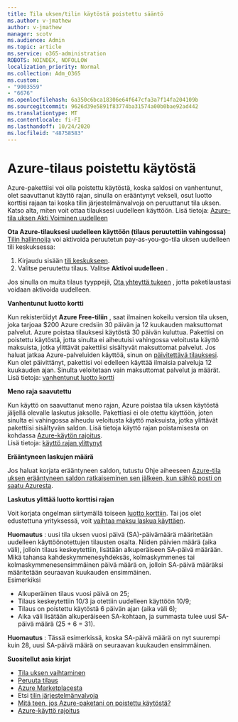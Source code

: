 ```yaml
---
title: Tila uksen/tilin käytöstä poistettu sääntö
ms.author: v-jmathew
author: v-jmathew
manager: scotv
ms.audience: Admin
ms.topic: article
ms.service: o365-administration
ROBOTS: NOINDEX, NOFOLLOW
localization_priority: Normal
ms.collection: Adm_O365
ms.custom:
- "9003559"
- "6676"
ms.openlocfilehash: 6a350c6bca18306e64f647cfa3a7f14fa204109b
ms.sourcegitcommit: 9626d39e5891f83774ba31574a00b0bae92ad442
ms.translationtype: MT
ms.contentlocale: fi-FI
ms.lasthandoff: 10/24/2020
ms.locfileid: "48758583"
---
```

# <a name="azure-subscription-disabled"></a>Azure-tilaus poistettu käytöstä

Azure-pakettiisi voi olla poistettu käytöstä, koska saldosi on vanhentunut, olet saavuttanut käyttö rajan, sinulla on erääntynyt vekseli, osut luotto korttisi rajaan tai koska tilin järjestelmänvalvoja on peruuttanut tila uksen. Katso alta, miten voit ottaa tilauksesi uudelleen käyttöön. Lisä tietoja: [Azure-tila uksen Akti Voiminen uudelleen](https://docs.microsoft.com/azure/billing/billing-subscription-become-disable?WT.mc_id=Portal-Microsoft_Azure_Support)

**Ota Azure-tilauksesi uudelleen käyttöön (tilaus peruutettiin vahingossa)** [Tilin hallinnoija](https://docs.microsoft.com/azure/billing/billing-subscription-transfer?WT.mc_id=Portal-Microsoft_Azure_Support#whoisaa) voi aktivoida peruutetun pay-as-you-go-tila uksen uudelleen tili keskuksessa:

1. Kirjaudu sisään [tili keskukseen](https://account.windowsazure.com/Subscriptions).
2. Valitse peruutettu tilaus. Valitse **Aktivoi uudelleen** .

Jos sinulla on muita tilaus tyyppejä, [Ota yhteyttä tukeen](https://portal.azure.com/?#blade/Microsoft_Azure_Support/HelpAndSupportBlade) , jotta paketilaustasi voidaan aktivoida uudelleen.

**Vanhentunut luotto kortti**

Kun rekisteröidyt **Azure Free-tiliin** , saat ilmainen kokeilu version tila uksen, joka tarjoaa $200 Azure credsiin 30 päivän ja 12 kuukauden maksuttomat palvelut. Azure poistaa tilauksesi käytöstä 30 päivän kuluttua. Pakettisi on poistettu käytöstä, jotta sinulta ei aiheutuisi vahingossa veloitusta käyttö maksuista, jotka ylittävät pakettiisi sisältyvät maksuttomat palvelut. Jos haluat jatkaa Azure-palveluiden käyttöä, sinun on [päivitettävä tilauksesi](https://docs.microsoft.com/azure/billing/billing-upgrade-azure-subscription?WT.mc_id=Portal-Microsoft_Azure_Support). Kun olet päivittänyt, pakettisi voi edelleen käyttää ilmaisia palveluja 12 kuukauden ajan. Sinulta veloitetaan vain maksuttomat palvelut ja määrät.  
Lisä tietoja: [vanhentunut luotto kortti](https://docs.microsoft.com/azure/billing/billing-subscription-become-disable?WT.mc_id=Portal-Microsoft_Azure_Support#your-credit-is-expired)

**Meno raja saavutettu**

Kun käyttö on saavuttanut meno rajan, Azure poistaa tila uksen käytöstä jäljellä olevalle laskutus jaksolle. Pakettiasi ei ole otettu käyttöön, joten sinulta ei vahingossa aiheudu veloitusta käyttö maksuista, jotka ylittävät pakettiisi sisältyvän saldon. Lisä tietoja käyttö rajan poistamisesta on kohdassa [Azure-käytön rajoitus](https://docs.microsoft.com/azure/cost-management-billing/manage/spending-limit?WT.mc_id=Portal-Microsoft_Azure_Support).  
Lisä tietoja: [käyttö rajan ylittynyt](https://docs.microsoft.com/azure/cost-management-billing/manage/subscription-disabled?WT.mc_id=Portal-Microsoft_Azure_Support#you-reached-your-spending-limit)

**Erääntyneen laskujen määrä**

Jos haluat korjata erääntyneen saldon, tutustu Ohje aiheeseen [Azure-tila uksen erääntyneen saldon ratkaiseminen sen jälkeen, kun sähkö posti on saatu Azuresta](https://docs.microsoft.com/azure/billing/billing-azure-subscription-past-due-balance?WT.mc_id=Portal-Microsoft_Azure_Support).

**Laskutus ylittää luotto korttisi rajan**

Voit korjata ongelman siirtymällä toiseen [luotto korttiin](https://docs.microsoft.com/azure/billing/billing-how-to-change-credit-card?WT.mc_id=Portal-Microsoft_Azure_Support). Tai jos olet edustettuna yrityksessä, voit [vaihtaa maksu laskua käyttäen](https://docs.microsoft.com/azure/billing/billing-how-to-pay-by-invoice?WT.mc_id=Portal-Microsoft_Azure_Support).

**Huomautus** : uusi tila uksen vuosi päivä (SA)-päivämäärä määritetään uudelleen käyttöönotettujen tilausten osalta. Niiden päivien määrä (aika väli), jolloin tilaus keskeytettiin, lisätään alkuperäiseen SA-päivä määrään. Mikä tahansa kahdeskymmenesyhdeksäs, kolmaskymmenes tai kolmaskymmenesensimmäinen päivä määrä on, jolloin SA-päivä määräksi määritetään seuraavan kuukauden ensimmäinen.  
Esimerkiksi

- Alkuperäinen tilaus vuosi päivä on 25;
- Tilaus keskeytettiin 10/3 ja otettiin uudelleen käyttöön 10/9;
- Tilaus on poistettu käytöstä 6 päivän ajan (aika väli 6);
- Aika väli lisätään alkuperäiseen SA-kohtaan, ja summasta tulee uusi SA-päivä määrä (25 + 6 = 31). 

**Huomautus** : Tässä esimerkissä, koska SA-päivä määrä on nyt suurempi kuin 28, uusi SA-päivä määrä on seuraavan kuukauden ensimmäinen.

**Suositellut asia kirjat**

- [Tila uksen vaihtaminen](https://docs.microsoft.com/azure/billing/billing-how-to-switch-azure-offer?WT.mc_id=Portal-Microsoft_Azure_Support)  
- [Peruuta tilaus](https://docs.microsoft.com/azure/billing/billing-how-to-cancel-azure-subscription?WT.mc_id=Portal-Microsoft_Azure_Support)  
- [Azure Marketplacesta](https://azuremarketplace.microsoft.com/marketplace/?source=datamarket)
- Etsi [tilin järjestelmänvalvoja](https://docs.microsoft.com/azure/billing/billing-subscription-transfer?WT.mc_id=Portal-Microsoft_Azure_Support#whoisaa)
- [Mitä teen, jos Azure-paketani on poistettu käytöstä?](https://docs.microsoft.com/azure/billing/billing-subscription-become-disable/?WT.mc_id=Portal-Microsoft_Azure_Support)
- [Azure-käyttö rajoitus](https://docs.microsoft.com/azure/cost-management-billing/manage/spending-limit?WT.mc_id=Portal-Microsoft_Azure_Support)
